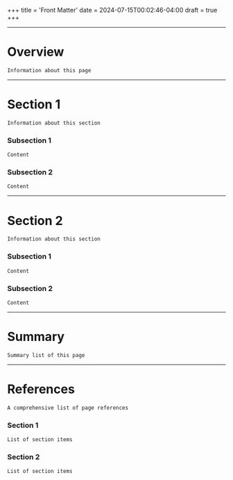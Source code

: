 +++
title = 'Front Matter'
date = 2024-07-15T00:02:46-04:00
draft = true
+++

<style>
.file-color {
    color: #3067FF;
}
</style>

---

# Overview
`Information about this page`

---

# Section 1 
`Information about this section`

### Subsection 1
`Content`

### Subsection 2
`Content`

---

# Section 2
`Information about this section`

### Subsection 1
`Content`

### Subsection 2
`Content`

---

# Summary
`Summary list of this page`

---

# References
`A comprehensive list of page references`

### Section 1
`List of section items`

### Section 2
`List of section items`